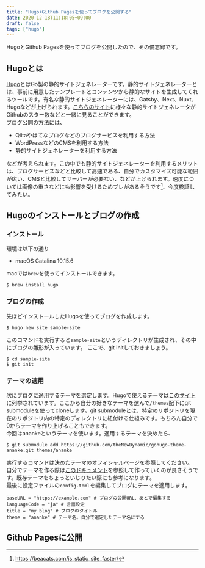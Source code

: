 ```yaml
---
title: "Hugo+Github Pagesを使ってブログを公開する"
date: 2020-12-18T11:18:05+09:00
draft: false
tags: ["hugo"]
---
```


HugoとGithub Pagesを使ってブログを公開したので、その備忘録です。

## Hugoとは
[Hugo](https://gohugo.io/)とはGo製の静的サイトジェネレーターです。静的サイトジェネレーターとは、事前に用意したテンプレートとコンテンツから静的なサイトを生成してくれるツールです。有名な静的サイトジェネレーターには、Gatsby、Next、Nuxt、Hugoなどが上げられます。[こちらのサイト](https://jamstack.org/generators/)に様々な静的サイトジェネレータがGithubのスター数などと一緒に見ることができます。  
ブログ公開の方法には、

- Qiitaやはてなブログなどのブログサービスを利用する方法
- WordPressなどのCMSを利用する方法
- 静的サイトジェネレーターを利用する方法  

などが考えられます。この中でも静的サイトジェネレーターを利用するメリットは、ブログサービスなどと比較して高速である、自分でカスタマイズ可能な範囲が広い、CMSと比較してサーバーが必要ない、などが上げられます。速度については画像の重さなどにも影響を受けるためブレがあるそうです[^1]、今度検証してみたい。

## Hugoのインストールとブログの作成
### インストール
環境は以下の通り
- macOS Catalina 10.15.6

macでは`brew`を使ってインストールできます。
```
$ brew install hugo
```

### ブログの作成
先ほどインストールしたHugoを使ってブログを作成します。
```
$ hugo new site sample-site
```
このコマンドを実行すると`sample-site`というディレクトリが生成され、その中にブログの雛形が入っています。
ここで、git initしておきましょう。
```
$ cd sample-site
$ git init
```

### テーマの適用
次にブログに適用するテーマを選定します。Hugoで使えるテーマは[このサイト](https://themes.gohugo.io/)に列挙されています。ここから自分の好きなテーマを選んで`/themes`配下にgit submoduleを使ってcloneします。git submoduleとは、特定のリポジトリを現在のリポジトリ内の特定のディレクトリに紐付ける仕組みです。もちろん自分で0からテーマを作り上げることもできます。  
今回はanankeというテーマを使います。適用するテーマを決めたら、
```
$ git submodule add https://github.com/theNewDynamic/gohugo-theme-ananke.git themes/ananke
```
実行するコマンドは決めたテーマのオフィシャルページを参照してください。
自分でテーマを作る際は[このドキュメント](https://gohugo.io/templates/)を参照して作っていくのが良さそうです。既存テーマをちょっといじりたい際にも参考になります。  
最後に設定ファイルの`config.toml`を編集してブログにテーマを適用します。
```
baseURL = "https://example.com" # ブログの公開URL、あとで編集する
languageCode = "ja" # 言語設定
title = "my blog" # ブログのタイトル
theme = "ananke" # テーマ名。自分で選定したテーマ名にする
```


## Github Pagesに公開


[^1]: https://beacats.com/is_static_site_faster/